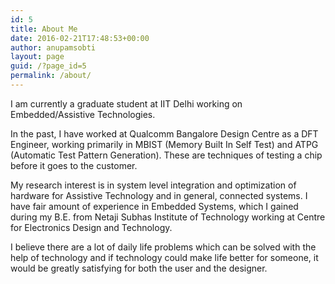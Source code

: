 ```yaml
---
id: 5
title: About Me
date: 2016-02-21T17:48:53+00:00
author: anupamsobti
layout: page
guid: /?page_id=5
permalink: /about/
---
```

I am currently a graduate student at IIT Delhi working on Embedded/Assistive Technologies.

In the past, I have worked at Qualcomm Bangalore Design Centre as a DFT Engineer, working primarily in MBIST (Memory Built In Self Test) and ATPG (Automatic Test Pattern Generation). These are techniques of testing a chip before it goes to the customer.

My research interest is in system level integration and optimization of hardware for Assistive Technology and in general, connected systems. I have fair amount of experience in Embedded Systems, which I gained during my B.E. from Netaji Subhas Institute of Technology working at Centre for Electronics Design and Technology.

I believe there are a lot of daily life problems which can be solved with the help of technology and if technology could make life better for someone, it would be greatly satisfying for both the user and the designer.
